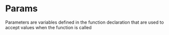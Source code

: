 # Params
Parameters are variables defined in the function declaration that are used to accept values when the function is called
